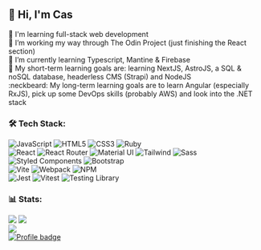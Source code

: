 ## 👋 Hi, I'm Cas
🚀 I'm learning full-stack web development<br>
🔭 I’m working my way through The Odin Project (just finishing the React section)<br>
🌱 I’m currently learning Typescript, Mantine & Firebase<br>
:hatching_chick: My short-term learning goals are: learning NextJS, AstroJS, a SQL & noSQL database, headerless CMS (Strapi) and NodeJS <br>
:neckbeard: My long-term learning goals are to learn Angular (especially RxJS), pick up some DevOps skills (probably AWS) and look into the .NET stack


### 🛠️ Tech Stack:
![JavaScript](https://img.shields.io/badge/JavaScript-323330?style=for-the-badge&logo=javascript&logoColor=F7DF1E) ![HTML5](https://img.shields.io/badge/HTML5-E34F26?style=for-the-badge&logo=html5&logoColor=white) ![CSS3](https://img.shields.io/badge/CSS3-1572B6?style=for-the-badge&logo=css3&logoColor=white) ![Ruby](https://img.shields.io/badge/Ruby-CC342D?style=for-the-badge&logo=ruby&logoColor=white)  <br>
![React](https://img.shields.io/badge/React-20232A?style=for-the-badge&logo=react&logoColor=61DAFB) ![React Router](https://img.shields.io/badge/React_Router-CA4245?style=for-the-badge&logo=react-router&logoColor=white) ![Material UI](https://img.shields.io/badge/Material%20UI-007FFF?style=for-the-badge&logo=mui&logoColor=white) ![Tailwind](https://img.shields.io/badge/Tailwind_CSS-38B2AC?style=for-the-badge&logo=tailwind-css&logoColor=white) ![Sass](https://img.shields.io/badge/Sass-CC6699?style=for-the-badge&logo=sass&logoColor=white) ![Styled Components](https://img.shields.io/badge/styled--components-DB7093?style=for-the-badge&logo=styled-components&logoColor=white) ![Bootstrap](https://img.shields.io/badge/Bootstrap-563D7C?style=for-the-badge&logo=bootstrap&logoColor=white) <br>
![Vite](https://img.shields.io/badge/Vite-B73BFE?style=for-the-badge&logo=vite&logoColor=FFD62E) ![Webpack](https://img.shields.io/badge/Webpack-8DD6F9?style=for-the-badge&logo=Webpack&logoColor=white) ![NPM](https://img.shields.io/badge/npm-CB3837?style=for-the-badge&logo=npm&logoColor=white) <br>
![Jest](https://img.shields.io/badge/Jest-C21325?style=for-the-badge&logo=jest&logoColor=white) ![Vitest](https://img.shields.io/badge/Vitest-6E9F18.svg?style=for-the-badge&logo=Vitest&logoColor=white) ![Testing Library](https://img.shields.io/badge/Testing%20Library-E33332.svg?style=for-the-badge&logo=Testing-Library&logoColor=white)


### 📊 Stats:
![](https://github-readme-stats.vercel.app/api?username=Casssb&theme=dark&hide_border=false&include_all_commits=false&count_private=false)
![](https://github-readme-streak-stats.herokuapp.com/?user=Casssb&theme=dark&hide_border=false)<br/>
![](https://github-readme-stats.vercel.app/api/top-langs/?username=Casssb&theme=dark&hide_border=false&include_all_commits=false&count_private=false&layout=compact)<br>
[![Profile badge](https://www.codewars.com/users/Casssb/badges/large)](https://www.codewars.com/users/Casssb)


